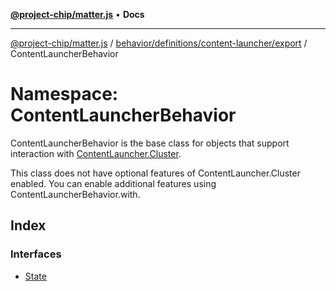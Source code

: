 [**@project-chip/matter.js**](../../../../../../README.md) • **Docs**

***

[@project-chip/matter.js](../../../../../../modules.md) / [behavior/definitions/content-launcher/export](../../README.md) / ContentLauncherBehavior

# Namespace: ContentLauncherBehavior

ContentLauncherBehavior is the base class for objects that support interaction with [ContentLauncher.Cluster](../../../../../../cluster/export/namespaces/ContentLauncher/README.md#cluster).

This class does not have optional features of ContentLauncher.Cluster enabled. You can enable additional features
using ContentLauncherBehavior.with.

## Index

### Interfaces

- [State](interfaces/State.md)
